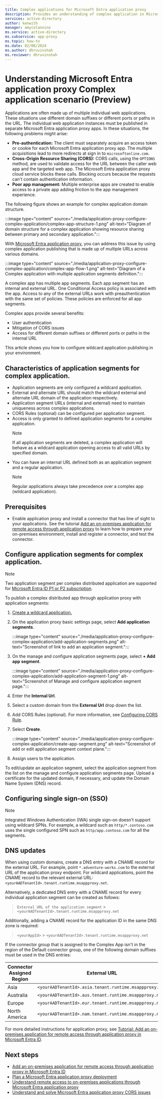 ```yaml
---
title: Complex applications for Microsoft Entra application proxy
description: Provides an understanding of complex application in Microsoft Entra application proxy, and how to configure one.
services: active-directory
author: kenwith
manager: amycolannino
ms.service: active-directory
ms.subservice: app-proxy
ms.topic: how-to
ms.date: 02/08/2024
ms.author: dhruvinshah
ms.reviewer: dhruvinshah
---
```


# Understanding Microsoft Entra application proxy Complex application scenario (Preview)

Applications are often made up of multiple individual web applications. These situations use different domain suffixes or different ports or paths in the URL. The individual web application instances must be published in separate Microsoft Entra application proxy apps. In these situations, the following problems might arise:
- **Pre-authentication:** The client must separately acquire an access token or cookie for each Microsoft Entra application proxy app. The multiple acquisitions lead to more redirects at sign in to `microsoftonline.com`.
- **Cross-Origin Resource Sharing (CORS):** CORS calls, using the `OPTIONS` method, are used to validate access for the URL between the caller web app and the targeted web app. The Microsoft Entra application proxy cloud service blocks these calls. Blocking occurs because the requests can't contain authentication information.
- **Poor app management:** Multiple enterprise apps are created to enable access to a private app adding friction to the app management experience.

The following figure shows an example for complex application domain structure.

:::image type="content" source="./media/application-proxy-configure-complex-application/complex-app-structure-1.png" alt-text="Diagram of domain structure for a complex application showing resource sharing between primary and secondary application.":::

With [Microsoft Entra application proxy](overview-what-is-app-proxy.md), you can address this issue by using complex application publishing that is made up of multiple URLs across various domains. 

:::image type="content" source="./media/application-proxy-configure-complex-application/complex-app-flow-1.png" alt-text="Diagram of a Complex application with multiple application segments definition.":::

A complex app has multiple app segments. Each app segment has an internal and external URL.
One Conditional Access policy is associated with the app. Access to any of the external URLs work with preauthentication with the same set of policies. These policies are enforced for all app segments.

Complex apps provide several benefits: 
- User authentication
- Mitigation of CORS issues
- Access for different domain suffixes or different ports or paths in the internal URL

This article shows you how to configure wildcard application publishing in your environment.

## Characteristics of application segments for complex application. 
- Application segments are only configured a wildcard application.
- External and alternate URL should match the wildcard external and alternate URL domain of the application respectively.
- Application segment URLs (internal and external) need to maintain uniqueness across complex applications.
- CORS Rules (optional) can be configured per application segment.
- Access is only granted to defined application segments for a complex application.
    > [!NOTE]
    > If all application segments are deleted, a complex application will behave as a wildcard application opening access to all valid URLs by specified domain. 
- You can have an internal URL defined both as an application segment and a regular application.
    > [!NOTE]
    > Regular applications always take precedence over a complex app (wildcard application).

## Prerequisites
- Enable application proxy and install a connector that has line of sight to your applications. See the tutorial [Add an on-premises application for remote access through application proxy](application-proxy-add-on-premises-application.md#add-an-on-premises-app-to-azure-ad) to learn how to prepare your on-premises environment, install and register a connector, and test the connector.


## Configure application segments for complex application. 

> [!NOTE]
> Two application segment per complex distributed application are supported for [Microsoft Entra ID P1 or P2 subscription](https://azure.microsoft.com/pricing/details/active-directory).

To publish a complex distributed app through application proxy with application segments:

1. [Create a wildcard application.](application-proxy-wildcard.md#create-a-wildcard-application)

1. On the application proxy basic settings page, select **Add application segments**.

    :::image type="content" source="./media/application-proxy-configure-complex-application/add-application-segments.png" alt-text="Screenshot of link to add an application segment.":::

3. On the manage and configure application segments page, select **+ Add app segment**.

    :::image type="content" source="./media/application-proxy-configure-complex-application/add-application-segment-1.png" alt-text="Screenshot of Manage and configure application segment page.":::

4. Enter the **Internal Url**.

5. Select a custom domain from the **External Url** drop down the list.

6. Add CORS Rules (optional). For more information, see [Configuring CORS Rule](/graph/api/resources/corsconfiguration_v2?view=graph-rest-beta&preserve-view=true).

7. Select **Create**.

    :::image type="content" source="./media/application-proxy-configure-complex-application/create-app-segment.png" alt-text="Screenshot of add or edit application segment context plane.":::

8. Assign users to the application. 

To edit/update an application segment, select the application segment from the list on the manage and configure application segments page. Upload a certificate for the updated domain, if necessary, and update the Domain Name System (DNS) record. 

## Configuring single sign-on (SSO)

> [!NOTE]
> Integrated Windows Authentication (IWA) single sign-on doesn't support using wildcard SPNs. For example, a wildcard such as `http/*.contoso.com` uses the single configured SPN such as `http/app.contoso.com` for all the segments.

## DNS updates

When using custom domains, create a DNS entry with a CNAME record for the external URL. For example, point `*.adventure-works.com` to the external URL of the application proxy endpoint. For wildcard applications, point the CNAME record to the relevant external URL: `<yourAADTenantId>.tenant.runtime.msappproxy.net`.

Alternatively, a dedicated DNS entry with a CNAME record for every individual application segment can be created as follows:

> `External URL of the application segment` > `<yourAADTenantId>.tenant.runtime.msappproxy.net`

Additionally, adding a CNAME record for the application ID in the same DNS zone is required:

>`<yourAppId>` > `<yourAADTenantId>.tenant.runtime.msappproxy.net`

If the connector group that is assigned to the Complex App isn't in the region of the Default connector group, one of the following domain suffixes must be used in the DNS entries:

| Connector Assigned Region | External URL |
| ---   | ---         |
| Asia | `<yourAADTenantId>.asia.tenant.runtime.msappproxy.net`|
| Australia  | `<yourAADTenantId>.aus.tenant.runtime.msappproxy.net` |
| Europe  | `<yourAADTenantId>.eur.tenant.runtime.msappproxy.net`|
| North America  | `<yourAADTenantId>.nam.tenant.runtime.msappproxy.net` |

For more detailed instructions for application proxy, see [Tutorial: Add an on-premises application for remote access through application proxy in Microsoft Entra ID](~/identity/app-proxy/application-proxy-add-on-premises-application.md).

## Next steps
- [Add an on-premises application for remote access through application proxy in Microsoft Entra ID](application-proxy-add-on-premises-application.md) 
- [Plan a Microsoft Entra application proxy deployment](conceptual-deployment-plan.md) 
- [Understand remote access to on-premises applications through Microsoft Entra application proxy](overview-what-is-app-proxy.md)
- [Understand and solve Microsoft Entra application proxy CORS issues](application-proxy-understand-cors-issues.md)
